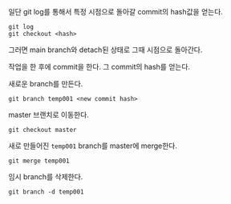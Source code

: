 일단 git log를 통해서 특정 시점으로 돌아갈 commit의 hash값을 얻는다.
```
git log
git checkout <hash>
```
그러면 main branch와 detach된 상태로 그때 시점으로 돌아간다.

작업을 한 후에 commit을 한다. 그 commit의 hash를 얻는다.

새로운 branch를 만든다.
```
git branch temp001 <new commit hash>
```

master 브랜치로 이동한다.
```
git checkout master
```

새로 만들어진 `temp001` branch를 master에 merge한다.
```
git merge temp001
```

임시 branch를 삭제한다.
```
git branch -d temp001
```